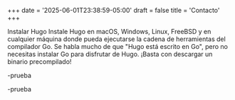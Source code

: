 +++
date = '2025-06-01T23:38:59-05:00'
draft = false
title = 'Contacto'
+++

Instalar Hugo
Instale Hugo en macOS, Windows, Linux, FreeBSD y en cualquier máquina donde pueda ejecutarse la cadena de herramientas del compilador Go.
Se habla mucho de que "Hugo está escrito en Go", pero no necesitas instalar Go para disfrutar de Hugo. ¡Basta con descargar un binario precompilado!

-prueba

-prueba
